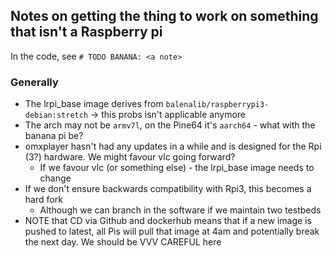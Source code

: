 ## Notes on getting the thing to work on something that isn't a Raspberry pi

In the code, see `# TODO BANANA: <a note>`

### Generally

- The lrpi_base image derives from `balenalib/raspberrypi3-debian:stretch` -> this probs isn't applicable anymore
- The arch may not be `armv7l`, on the Pine64 it's `aarch64` - what with the banana pi be?
- omxplayer hasn't had any updates in a while and is designed for the Rpi (3?) hardware. We might favour vlc going forward?
  - If we favour vlc (or something else) - the lrpi_base image needs to change
- If we don't ensure backwards compatibility with Rpi3, this becomes a hard fork
  - Although we can branch in the software if we maintain two testbeds
- NOTE that CD via Github and dockerhub means that if a new image is pushed to latest, all Pis will pull that image at 4am and potentially break the next day. We should be VVV CAREFUL here
